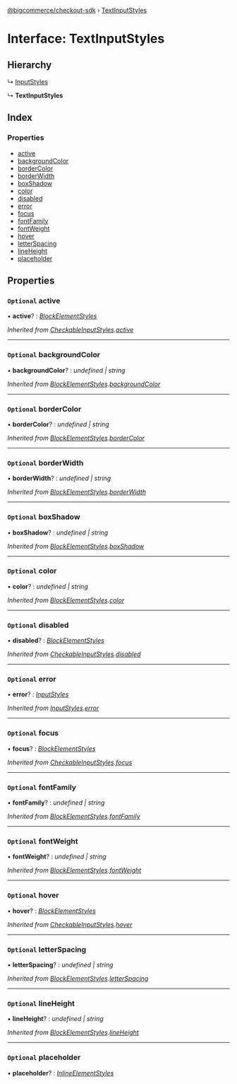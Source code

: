 [@bigcommerce/checkout-sdk](../README.md) › [TextInputStyles](textinputstyles.md)

# Interface: TextInputStyles

## Hierarchy

  ↳ [InputStyles](inputstyles.md)

  ↳ **TextInputStyles**

## Index

### Properties

* [active](textinputstyles.md#optional-active)
* [backgroundColor](textinputstyles.md#optional-backgroundcolor)
* [borderColor](textinputstyles.md#optional-bordercolor)
* [borderWidth](textinputstyles.md#optional-borderwidth)
* [boxShadow](textinputstyles.md#optional-boxshadow)
* [color](textinputstyles.md#optional-color)
* [disabled](textinputstyles.md#optional-disabled)
* [error](textinputstyles.md#optional-error)
* [focus](textinputstyles.md#optional-focus)
* [fontFamily](textinputstyles.md#optional-fontfamily)
* [fontWeight](textinputstyles.md#optional-fontweight)
* [hover](textinputstyles.md#optional-hover)
* [letterSpacing](textinputstyles.md#optional-letterspacing)
* [lineHeight](textinputstyles.md#optional-lineheight)
* [placeholder](textinputstyles.md#optional-placeholder)

## Properties

### `Optional` active

• **active**? : *[BlockElementStyles](blockelementstyles.md)*

*Inherited from [CheckableInputStyles](checkableinputstyles.md).[active](checkableinputstyles.md#optional-active)*

___

### `Optional` backgroundColor

• **backgroundColor**? : *undefined | string*

*Inherited from [BlockElementStyles](blockelementstyles.md).[backgroundColor](blockelementstyles.md#optional-backgroundcolor)*

___

### `Optional` borderColor

• **borderColor**? : *undefined | string*

*Inherited from [BlockElementStyles](blockelementstyles.md).[borderColor](blockelementstyles.md#optional-bordercolor)*

___

### `Optional` borderWidth

• **borderWidth**? : *undefined | string*

*Inherited from [BlockElementStyles](blockelementstyles.md).[borderWidth](blockelementstyles.md#optional-borderwidth)*

___

### `Optional` boxShadow

• **boxShadow**? : *undefined | string*

*Inherited from [BlockElementStyles](blockelementstyles.md).[boxShadow](blockelementstyles.md#optional-boxshadow)*

___

### `Optional` color

• **color**? : *undefined | string*

*Inherited from [BlockElementStyles](blockelementstyles.md).[color](blockelementstyles.md#optional-color)*

___

### `Optional` disabled

• **disabled**? : *[BlockElementStyles](blockelementstyles.md)*

*Inherited from [CheckableInputStyles](checkableinputstyles.md).[disabled](checkableinputstyles.md#optional-disabled)*

___

### `Optional` error

• **error**? : *[InputStyles](inputstyles.md)*

*Inherited from [InputStyles](inputstyles.md).[error](inputstyles.md#optional-error)*

___

### `Optional` focus

• **focus**? : *[BlockElementStyles](blockelementstyles.md)*

*Inherited from [CheckableInputStyles](checkableinputstyles.md).[focus](checkableinputstyles.md#optional-focus)*

___

### `Optional` fontFamily

• **fontFamily**? : *undefined | string*

*Inherited from [BlockElementStyles](blockelementstyles.md).[fontFamily](blockelementstyles.md#optional-fontfamily)*

___

### `Optional` fontWeight

• **fontWeight**? : *undefined | string*

*Inherited from [BlockElementStyles](blockelementstyles.md).[fontWeight](blockelementstyles.md#optional-fontweight)*

___

### `Optional` hover

• **hover**? : *[BlockElementStyles](blockelementstyles.md)*

*Inherited from [CheckableInputStyles](checkableinputstyles.md).[hover](checkableinputstyles.md#optional-hover)*

___

### `Optional` letterSpacing

• **letterSpacing**? : *undefined | string*

*Inherited from [BlockElementStyles](blockelementstyles.md).[letterSpacing](blockelementstyles.md#optional-letterspacing)*

___

### `Optional` lineHeight

• **lineHeight**? : *undefined | string*

*Inherited from [BlockElementStyles](blockelementstyles.md).[lineHeight](blockelementstyles.md#optional-lineheight)*

___

### `Optional` placeholder

• **placeholder**? : *[InlineElementStyles](inlineelementstyles.md)*
